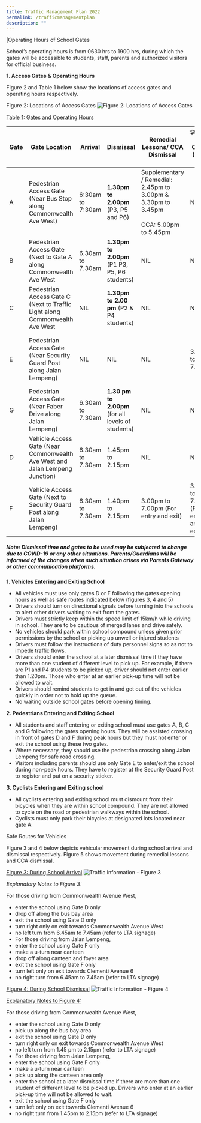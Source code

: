 ```yaml
---
title: Traffic Management Plan 2022
permalink: /trafficmanagementplan
description: ""
---
```

|Operating Hours of School Gates
           

School’s operating hours is from 0630 hrs to 1900 hrs, during which the gates will be accessible to students, staff, parents and authorized visitors for official business.

**1. Access Gates & Operating Hours**
 
Figure 2 and Table 1 below show the locations of access gates and operating hours respectively.

Figure 2: Locations of Access Gates
![Figure 2: Locations of Access Gates](/images/Traffic%20Information%20-%20Figure%202.png)


<u>Table 1: Gates and Operating Hours</u>


| Gate | Gate Location | Arrival | Dismissal | Remedial Lessons/ CCA Dismissal | Student Care Centre (Pick-up) | Visitors |
| -------- | -------- | -------- | -------- | -------- | -------- | -------- |
| A |  Pedestrian Access Gate (Near Bus Stop along Commonwealth Ave West)    | 6:30am to 7:30am | **1.30pm to 2.00pm** (P3, P5 and P6) | Supplementary / Remedial: 2.45pm to 3.00pm & 3.30pm to 3.45pm <br><br> CCA: 5.00pm to 5.45pm | NIL | NIL |
|B| Pedestrian Access Gate (Next to Gate A along Commonwealth Ave West | 6.30am to 7.30am | **1.30pm to 2.00pm** (P1 P3, P5, P6 students) | NIL | NIL | NIL |
|C | Pedestrian Access Gate C (Next to Traffic Light along Commonwealth Ave West | NIL | **1.30pm to 2.00 pm** (P2 & P4 students) | NIL | NIL | NIL|
|E| Pedestrian Access Gate (Near Security Guard Post along Jalan Lempeng) | NIL | NIL | NIL | 3.00pm to 7.00pm | 7.30am to 1.00pm <br><br>  2.00pm to 5.00pm |
| G | Pedestrian Access Gate (Near Faber Drive along Jalan Lempeng) | 6.30am to 7.30am | **1.30 pm to 2.00pm** (for all levels of students) | NIL | NIL | NIL |
|D| Vehicle Access Gate (Near Commonwealth Ave West and Jalan Lempeng Junction) | 6.30am to 7.30am | 1.45pm to 2.15pm |  NIL | NIL | NIL |
|F| Vehicle Access Gate (Next to Security Guard Post along Jalan Lempeng) | 6.30am to 7.30am | 1.40pm to 2.15pm | 3.00pm to 7.00pm (For entry and exit) | 3.00pm to 7.00pm (For entry and exit) | NIL |

##### Note: Dismissal time and gates to be used may be subjected to change due to COVID-19 or any other situations. Parents/Guardians will be informed of the changes when such situation arises via Parents Gateway or other communication platforms.  

**1. Vehicles Entering and Exiting School**

* All vehicles must use only gates D or F following the gates opening hours as well as safe routes indicated below (figures 3, 4 and 5)
* Drivers should turn on directional signals before turning into the schools to alert other drivers waiting to exit from the gates.
* Drivers must strictly keep within the speed limit of 15km/h while driving in school. They are to be cautious of merged lanes and drive safely.
* No vehicles should park within school compound unless given prior permissions by the school or picking up unwell or injured students
* Drivers must follow the instructions of duty personnel signs so as not to impede traffic flows.
* Drivers should enter the school at a later dismissal time if they have more than one student of different level to pick up. For example, if there are P1 and P4 students to be picked up, driver should not enter earlier than 1.20pm. Those who enter at an earlier pick-up time will not be allowed to wait.
* Drivers should remind students to get in and get out of the vehicles quickly in order not to hold up the queue.
* No waiting outside school gates before opening timing.

**2. Pedestrians Entering and Exiting School**

* All students and staff entering or exiting school must use gates A, B, C and G following the gates opening hours. They will be assisted crossing in front of gates D and F during peak hours but they must not enter or exit the school using these two gates.
* Where necessary, they should use the pedestrian crossing along Jalan Lempeng for safe road crossing.
* Visitors including parents should use only Gate E to enter/exit the school during non-peak hours. They have to register at the Security Guard Post to register and put on a security sticker.

**3. Cyclists Entering and Exiting school**
 
* All cyclists entering and exiting school must dismount from their bicycles when they are within school compound. They are not allowed to cycle on the road or pedestrian walkways within the school.
* Cyclists must only park their bicycles at designated lots located near gate A.
 
 
Safe Routes for Vehicles
 
Figure 3 and 4 below depicts vehicular movement during school arrival and dismissal respectively.
Figure 5 shows movement during remedial lessons and CCA dismissal.

<u>Figure 3: During School Arrival</u>
![Traffic Information - Figure 3](/images/Traffic%20Information%20-%20Figure%203.png)

_Explanatory Notes to Figure 3:_

For those driving from Commonwealth Avenue West,

* enter the school using Gate D only
* drop off along the bus bay area
* exit the school using Gate D only
* turn right only on exit towards Commonwealth Avenue West
* no left turn from 6.45am to 7.45am (refer to LTA signage)
* For those driving from Jalan Lempeng,
* enter the school using Gate F only
* make a u-turn near canteen
* drop off along canteen and foyer area
* exit the school using Gate F only
* turn left only on exit towards Clementi Avenue 6
* no right turn from 6.45am to 7.45am (refer to LTA signage)

<u>Figure 4: During School Dismissal</u>
![Traffic Information - Figure 4](/images/Traffic%20Information%20-%20Figure%204.png)

<u>Explanatory Notes to Figure 4:</u>

For those driving from Commonwealth Avenue West,

* enter the school using Gate D only
* pick up along the bus bay area
* exit the school using Gate D only
* turn right only on exit towards Commonwealth Avenue West
* no left turn from 1.45 pm to 2.15pm (refer to LTA signage)
* For those driving from Jalan Lempeng, 
* enter the school using Gate F only
* make a u-turn near canteen
* pick up along the canteen area only
* enter the school at a later dismissal time if there are more than one student of different level to be picked up. Drivers who enter at an earlier pick-up time will not be allowed to wait.
* exit the school using Gate F only
* turn left only on exit towards Clementi Avenue 6
* no right turn from 1.45pm to 2.15pm (refer to LTA signage)